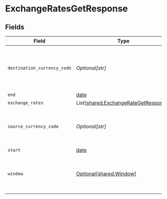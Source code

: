 # ExchangeRatesGetResponse


## Fields

| Field                                                                                                           | Type                                                                                                            | Required                                                                                                        | Description                                                                                                     | Example                                                                                                         |
| --------------------------------------------------------------------------------------------------------------- | --------------------------------------------------------------------------------------------------------------- | --------------------------------------------------------------------------------------------------------------- | --------------------------------------------------------------------------------------------------------------- | --------------------------------------------------------------------------------------------------------------- |
| `destination_currency_code`                                                                                     | *Optional[str]*                                                                                                 | :heavy_minus_sign:                                                                                              | 3-letter [ISO-4217 currency code](https://www.iso.org/iso-4217-currency-codes.html) for the destination amount. | SGD                                                                                                             |
| `end`                                                                                                           | [date](https://docs.python.org/3/library/datetime.html#date-objects)                                            | :heavy_minus_sign:                                                                                              | N/A                                                                                                             |                                                                                                                 |
| `exchange_rates`                                                                                                | List[[shared.ExchangeRateGetResponse](../../models/shared/exchangerategetresponse.md)]                          | :heavy_minus_sign:                                                                                              | N/A                                                                                                             |                                                                                                                 |
| `source_currency_code`                                                                                          | *Optional[str]*                                                                                                 | :heavy_minus_sign:                                                                                              | 3-letter [ISO-4217 currency code](https://www.iso.org/iso-4217-currency-codes.html) for the source amount.      | USD                                                                                                             |
| `start`                                                                                                         | [date](https://docs.python.org/3/library/datetime.html#date-objects)                                            | :heavy_minus_sign:                                                                                              | N/A                                                                                                             |                                                                                                                 |
| `window`                                                                                                        | [Optional[shared.Window]](../../models/shared/window.md)                                                        | :heavy_minus_sign:                                                                                              | Specifies the field by which the results should be grouped.                                                     |                                                                                                                 |